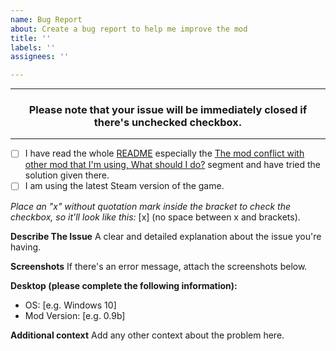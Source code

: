 ```yaml
---
name: Bug Report
about: Create a bug report to help me improve the mod
title: ''
labels: ''
assignees: ''

---
```


---

<h3>
  <p align="center">
    <b>
        Please note that your issue will be immediately closed if there's unchecked checkbox.
    </b>
  </p>
</h3>

---

- [ ] I have read the whole [README](https://github.com/ibldzn/yakuza-0-legend-style-fix#readme) especially the [The mod conflict with other mod that I'm using, What should I do?](https://github.com/ibldzn/yakuza-0-legend-style-fix#the-mod-conflict-with-other-mod-that-im-using-what-should-i-do) segment and have tried the solution given there.
- [ ] I am using the latest Steam version of the game.

_Place an "x" without quotation mark inside the bracket to check the checkbox, so it'll look like this:_ [x] (no space between x and brackets).


**Describe The Issue** 
A clear and detailed explanation about the issue you're having.

**Screenshots**
If there's an error message, attach the screenshots below.

**Desktop (please complete the following information):**

- OS: [e.g. Windows 10]
- Mod Version: [e.g. 0.9b]

**Additional context**
Add any other context about the problem here.
